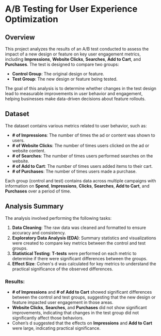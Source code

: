 # A/B Testing for User Experience Optimization

## Overview
This project analyzes the results of an A/B test conducted to assess the impact of a new design or feature on key user engagement metrics, including **Impressions**, **Website Clicks**, **Searches**, **Add to Cart**, and **Purchases**. The test is designed to compare two groups:
- **Control Group**: The original design or feature.
- **Test Group**: The new design or feature being tested.

The goal of this analysis is to determine whether changes in the test design lead to measurable improvements in user behavior and engagement, helping businesses make data-driven decisions about feature rollouts.

## Dataset
The dataset contains various metrics related to user behavior, such as:
- **# of Impressions**: The number of times the ad or content was shown to users.
- **# of Website Clicks**: The number of times users clicked on the ad or website content.
- **# of Searches**: The number of times users performed searches on the website.
- **# of Add to Cart**: The number of times users added items to their cart.
- **# of Purchases**: The number of times users made a purchase.

Each group (control and test) contains data across multiple campaigns with information on **Spend**, **Impressions**, **Clicks**, **Searches**, **Add to Cart**, and **Purchases** over a period of time.

## Analysis Summary
The analysis involved performing the following tasks:
1. **Data Cleaning**: The raw data was cleaned and formatted to ensure accuracy and consistency.
2. **Exploratory Data Analysis (EDA)**: Summary statistics and visualizations were created to compare key metrics between the control and test groups.
3. **Statistical Testing**: **T-tests** were performed on each metric to determine if there were significant differences between the groups.
4. **Effect Size**: Cohen's d was calculated for key metrics to understand the practical significance of the observed differences.

### Results:
- **# of Impressions** and **# of Add to Cart** showed significant differences between the control and test groups, suggesting that the new design or feature impacted user engagement in those areas.
- **Website Clicks**, **Searches**, and **Purchases** did not show significant improvements, indicating that changes in the test group did not significantly affect those behaviors.
- Cohen’s d suggested that the effects on **Impressions** and **Add to Cart** were large, indicating practical significance.

